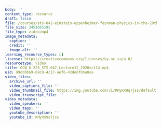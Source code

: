 ```yaml
---
body: ''
content_type: resource
draft: false
file: /courses/sts-042-einstein-oppenheimer-feynman-physics-in-the-20th-century-fall-2020/ocw_8225_sts042_lecture12_2020oct14_360p_16_9.mp4
file_size: 3451665195
file_type: video/mp4
image_metadata:
  caption: ''
  credit: ''
  image-alt: ''
learning_resource_types: []
license: https://creativecommons.org/licenses/by-nc-sa/4.0/
resourcetype: Video
title: OCW_8.225_STS.042_Lecture12_2020oct14.mp4
uid: 99dd0b69-69c0-4c17-aef6-43de0f0be8ea
video_files:
  archive_url: ''
  video_captions_file: ''
  video_thumbnail_file: https://img.youtube.com/vi/KMyRX9q7jss/default.jpg
  video_transcript_file: ''
video_metadata:
  video_speakers: ''
  video_tags: ''
  youtube_description: ''
  youtube_id: KMyRX9q7jss
---
```

